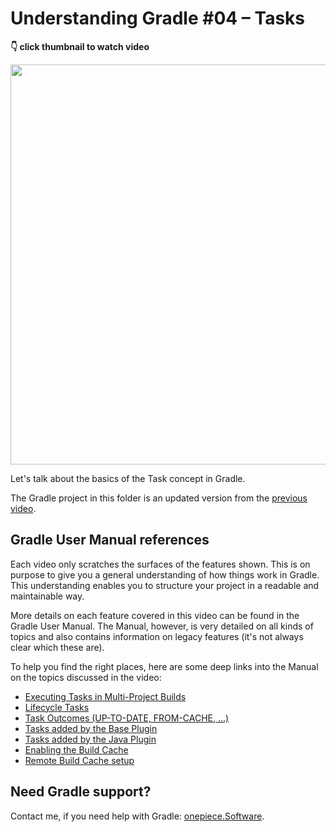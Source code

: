 # Understanding Gradle #04 – Tasks

**👇 click thumbnail to watch video**

[<img src="https://onepiecesoftware.github.io/img/videos/04.png" width="640">](https://www.youtube.com/watch?v=9tY4MFEgmgM&list=PLWQK2ZdV4Yl2k2OmC_gsjDpdIBTN0qqkE)

Let's talk about the basics of the Task concept in Gradle.

The Gradle project in this folder is an updated version from the [previous video](../03_Plugins).

## Gradle User Manual references

Each video only scratches the surfaces of the features shown.
This is on purpose to give you a general understanding of how things work in Gradle.
This understanding enables you to structure your project in a readable and maintainable way.

More details on each feature covered in this video can be found in the Gradle User Manual.
The Manual, however, is very detailed on all kinds of topics and also contains information on legacy features (it's not always clear which these are).

To help you find the right places, here are some deep links into the Manual on the topics discussed in the video:

* [Executing Tasks in Multi-Project Builds](https://docs.gradle.org/current/userguide/intro_multi_project_builds.html#sec:executing_tasks_by_fully_qualified_name)
* [Lifecycle Tasks](https://docs.gradle.org/current/userguide/more_about_tasks.html#sec:lifecycle_tasks)
* [Task Outcomes (UP-TO-DATE, FROM-CACHE, ...)](https://docs.gradle.org/current/userguide/more_about_tasks.html#sec:task_outcomes)
* [Tasks added by the Base Plugin](https://docs.gradle.org/current/userguide/base_plugin.html#sec:base_tasks)
* [Tasks added by the Java Plugin](https://docs.gradle.org/current/userguide/java_plugin.html#sec:java_tasks)
* [Enabling the Build Cache](https://docs.gradle.org/current/userguide/build_cache.html#sec:build_cache_enable)
* [Remote Build Cache setup](https://docs.gradle.org/current/userguide/build_cache.html#sec:build_cache_setup_http_backend)

## Need Gradle support?

Contact me, if you need help with Gradle: [onepiece.Software](http://onepiece.software).
